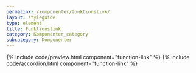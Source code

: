 ```yaml
---
permalink: /komponenter/funktionslink/
layout: styleguide
type: element
title: Funktionslink
category: Komponenter_category
subcategory: Komponenter
---
```

{% include code/preview.html component="function-link" %}
{% include code/accordion.html component="function-link" %}
